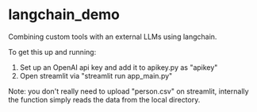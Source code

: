 # langchain_demo
Combining custom tools with an external LLMs using langchain.

To get this up and running:

1. Set up an OpenAI api key and add it to apikey.py as "apikey"
2. Open streamlit via "streamlit run app_main.py"

Note: you don't really need to upload "person.csv" on streamlit, internally the function simply reads the data from the local directory.
